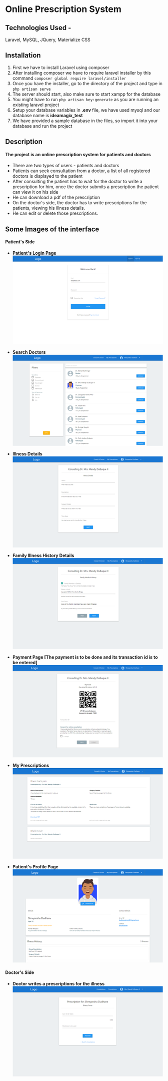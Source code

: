 # Online Prescription System
## Technologies Used -
Laravel, MySQL, JQuery, Materialize CSS

## Installation
<ol>
    <li>First we have to install Laravel using composer</li>
    <li>After installing composer we have to require laravel installer by this command <code>composer global require laravel/installer</code></li>
    <li>Once you have the installer, go to the directory of the project and type in <code>php artisan serve</code></li>
    <li>The server should start, also make sure to start xampp for the database</li>
    <li>You might have to run <code>php artisan key:generate</code> as you are running an existing laravel project</li>
    <li>Setup your database variables in <b>.env</b> file, we have used mysql and our database name is <b>ideamagix_test</b></li>
    <li>We have provided a sample database in the files, so import it into your database and run the project</li>
</ol>

## Description
#### The project is an online prescription system for patients and doctors
<ul>
    <li>There are two types of users - patients and doctors</li>
    <li>Patients can seek consultation from a doctor, a list of all registered doctors is displayed to the patient</li>
    <li>After consulting the patient has to wait for the doctor to write a prescription for him, once the doctor submits a prescription the patient can view it on his side</li>
    <li>He can download a pdf of the prescription</li>
    <li>On the doctor's side, the doctor has to write prescriptions for the patients, viewing his illness details.</li>
    <li>He can edit or delete those prescriptions.</li>
</ul>

## Some Images of the interface

#### Patient's Side
- **Patient's Login Page**
![Patient's Login](https://raw.githubusercontent.com/DudhaneShrey86/Online-Prescription-System/main/public/images/patient_login.PNG)

- **Search Doctors**
![Search Doctors](https://raw.githubusercontent.com/DudhaneShrey86/Online-Prescription-System/main/public/images/search_doctors.PNG)

- **Illness Details**
![Illness Form](https://raw.githubusercontent.com/DudhaneShrey86/Online-Prescription-System/main/public/images/illness_form.PNG)

- **Family Illness History Details**
![Illness Form 2](https://raw.githubusercontent.com/DudhaneShrey86/Online-Prescription-System/main/public/images/illness_form_2.PNG)

- **Payment Page [The payment is to be done and its transaction id is to be entered]**
![Payment Form](https://raw.githubusercontent.com/DudhaneShrey86/Online-Prescription-System/main/public/images/payment.PNG)

- **My Prescriptions**
![My Prescriptions](https://raw.githubusercontent.com/DudhaneShrey86/Online-Prescription-System/main/public/images/my_prescriptions.PNG)

- **Patient's Profile Page**
![Profile Page](https://raw.githubusercontent.com/DudhaneShrey86/Online-Prescription-System/main/public/images/profile.PNG)


#### Doctor's Side
- **Doctor writes a prescriptions for the illness**
![Prescription Details](https://raw.githubusercontent.com/DudhaneShrey86/Online-Prescription-System/main/public/images/prescription.PNG)
